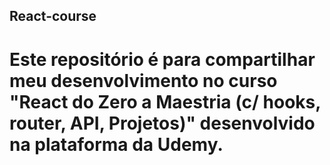 ## React-course ##

# Este repositório é para compartilhar meu desenvolvimento no curso "React do Zero a Maestria (c/ hooks, router, API, Projetos)" desenvolvido na plataforma da Udemy. #
